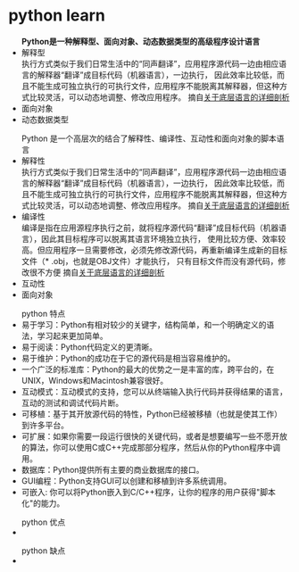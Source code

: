 # python learn

<ul>
  <b>Python是一种解释型、面向对象、动态数据类型的高级程序设计语言</b>
  <li>
    解释型<br>
    执行方式类似于我们日常生活中的“同声翻译”，应用程序源代码一边由相应语言的解释器“翻译”成目标代码（机器语言），一边执行，
    因此效率比较低，而且不能生成可独立执行的可执行文件，应用程序不能脱离其解释器，但这种方式比较灵活，可以动态地调整、修改应用程序。
    摘自<a href="https://blog.csdn.net/qq_31783173/article/details/52980870">关于底层语言的详细剖析</a>
  </li>
  <li>面向对象</li>
  <li>动态数据类型</li>
</ul>

<ul>
  Python 是一个高层次的结合了解释性、编译性、互动性和面向对象的脚本语言
  <li>
    解释性<br>
    执行方式类似于我们日常生活中的“同声翻译”，应用程序源代码一边由相应语言的解释器“翻译”成目标代码（机器语言），一边执行，
    因此效率比较低，而且不能生成可独立执行的可执行文件，应用程序不能脱离其解释器，但这种方式比较灵活，可以动态地调整、修改应用程序。
    摘自<a href="https://blog.csdn.net/qq_31783173/article/details/52980870">关于底层语言的详细剖析</a>
  </li>
  <li>
    编译性<br>编译是指在应用源程序执行之前，就将程序源代码“翻译”成目标代码（机器语言），因此其目标程序可以脱离其语言环境独立执行，
    使用比较方便、效率较高。但应用程序一旦需要修改，必须先修改源代码，再重新编译生成新的目标文件（* .obj，也就是OBJ文件）才能执行，
    只有目标文件而没有源代码，修改很不方便
    摘自<a href="https://blog.csdn.net/qq_31783173/article/details/52980870">关于底层语言的详细剖析</a>
  </li>
  <li>互动性</li>
  <li>面向对象</li>
</ul>

<ul>
  python 特点
  <li>易于学习：Python有相对较少的关键字，结构简单，和一个明确定义的语法，学习起来更加简单。</li>
  <li>易于阅读：Python代码定义的更清晰。</li>
  <li>易于维护：Python的成功在于它的源代码是相当容易维护的。</li>
  <li>一个广泛的标准库：Python的最大的优势之一是丰富的库，跨平台的，在UNIX，Windows和Macintosh兼容很好。</li>
  <li>互动模式：互动模式的支持，您可以从终端输入执行代码并获得结果的语言，互动的测试和调试代码片断。</li>
  <li>可移植：基于其开放源代码的特性，Python已经被移植（也就是使其工作）到许多平台。</li>
  <li>可扩展：如果你需要一段运行很快的关键代码，或者是想要编写一些不愿开放的算法，你可以使用C或C++完成那部分程序，然后从你的Python程序中调用。</li>
  <li>数据库：Python提供所有主要的商业数据库的接口。</li>
  <li>GUI编程：Python支持GUI可以创建和移植到许多系统调用。</li>
  <li>可嵌入: 你可以将Python嵌入到C/C++程序，让你的程序的用户获得"脚本化"的能力。</li>
</ul>

<ul>
  python 优点
  <li></li>
</ul>

<ul>
  python 缺点
  <li></li>
</ul>
